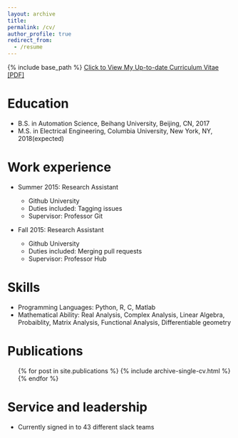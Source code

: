 ```yaml
---
layout: archive
title:
permalink: /cv/
author_profile: true
redirect_from:
  - /resume
---
```


{% include base_path %}
[Click to View My Up-to-date Curriculum Vitae [PDF]](http://Wei-kang-Wang.github.io/files/weikangwang_CV.pdf)

Education
======
* B.S. in Automation Science, Beihang University, Beijing, CN, 2017
* M.S. in Electrical Engineering, Columbia University, New York, NY, 2018(expected)

Work experience
======
* Summer 2015: Research Assistant
  * Github University
  * Duties included: Tagging issues
  * Supervisor: Professor Git

* Fall 2015: Research Assistant
  * Github University
  * Duties included: Merging pull requests
  * Supervisor: Professor Hub
  
Skills
======
* Programming Languages: Python, R, C, Matlab
* Mathematical Ability: Real Analysis, Complex Analysis, Linear Algebra, Probaiblity, Matrix Analysis, Functional Analysis, Differentiable geometry

Publications
======
  <ul>{% for post in site.publications %}
    {% include archive-single-cv.html %}
  {% endfor %}</ul>
  
<!-- Talks
======
  <ul>{% for post in site.talks %}
    {% include archive-single-talk-cv.html %}
  {% endfor %}</ul> 
Teaching
======
  <ul>{% for post in site.teaching %}
    {% include archive-single-cv.html %}
  {% endfor %}</ul> -->
  
Service and leadership
======
* Currently signed in to 43 different slack teams
